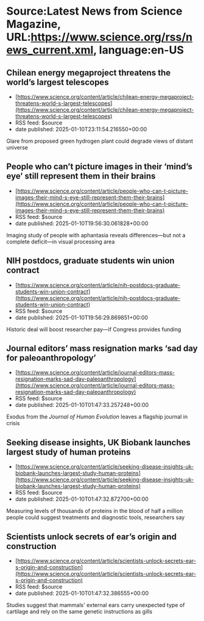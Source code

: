 # Source:Latest News from Science Magazine, URL:https://www.science.org/rss/news_current.xml, language:en-US

## Chilean energy megaproject threatens the world’s largest telescopes
 - [https://www.science.org/content/article/chilean-energy-megaproject-threatens-world-s-largest-telescopes](https://www.science.org/content/article/chilean-energy-megaproject-threatens-world-s-largest-telescopes)
 - RSS feed: $source
 - date published: 2025-01-10T23:11:54.216550+00:00

Glare from proposed green hydrogen plant could degrade views of distant universe

## People who can’t picture images in their ‘mind’s eye’ still represent them in their brains
 - [https://www.science.org/content/article/people-who-can-t-picture-images-their-mind-s-eye-still-represent-them-their-brains](https://www.science.org/content/article/people-who-can-t-picture-images-their-mind-s-eye-still-represent-them-their-brains)
 - RSS feed: $source
 - date published: 2025-01-10T19:56:30.061828+00:00

Imaging study of people with aphantasia reveals differences—but not a complete deficit—in visual processing area

## NIH postdocs, graduate students win union contract
 - [https://www.science.org/content/article/nih-postdocs-graduate-students-win-union-contract](https://www.science.org/content/article/nih-postdocs-graduate-students-win-union-contract)
 - RSS feed: $source
 - date published: 2025-01-10T19:56:29.869851+00:00

Historic deal will boost researcher pay—if Congress provides funding

## Journal editors’ mass resignation marks ‘sad day for paleoanthropology’
 - [https://www.science.org/content/article/journal-editors-mass-resignation-marks-sad-day-paleoanthropology](https://www.science.org/content/article/journal-editors-mass-resignation-marks-sad-day-paleoanthropology)
 - RSS feed: $source
 - date published: 2025-01-10T01:47:33.257248+00:00

Exodus from the <cite>Journal of Human Evolution</cite> leaves a flagship journal in crisis

## Seeking disease insights, UK Biobank launches largest study of human proteins
 - [https://www.science.org/content/article/seeking-disease-insights-uk-biobank-launches-largest-study-human-proteins](https://www.science.org/content/article/seeking-disease-insights-uk-biobank-launches-largest-study-human-proteins)
 - RSS feed: $source
 - date published: 2025-01-10T01:47:32.872700+00:00

Measuring levels of thousands of proteins in the blood of half a million people could suggest treatments and diagnostic tools, researchers say

## Scientists unlock secrets of ear’s origin and construction
 - [https://www.science.org/content/article/scientists-unlock-secrets-ear-s-origin-and-construction](https://www.science.org/content/article/scientists-unlock-secrets-ear-s-origin-and-construction)
 - RSS feed: $source
 - date published: 2025-01-10T01:47:32.386555+00:00

Studies suggest that mammals' external ears carry unexpected type of cartilage and rely on the same genetic instructions as gills

